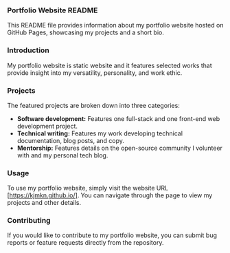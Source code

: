 ### Portfolio Website README

This README file provides information about my portfolio website hosted on GitHub Pages, showcasing my projects and a short bio.

### Introduction

My portfolio website is static website and it features selected works that provide insight into my versatility, personality, and work ethic.

### Projects

The featured projects are broken down into three categories:

-   **Software development:** Features one full-stack and one front-end web development project.
-   **Technical writing:** Features my work developing technical documentation, blog posts, and copy.
-   **Mentorship:**  Features details on the open-source community I volunteer with and my personal tech blog.

### Usage

To use my portfolio website, simply visit the website URL [https://kjmkn.github.io/]. You can navigate through the page to view my projects and other details.


### Contributing

If you would like to contribute to my portfolio website, you can submit bug reports or feature requests directly from the repository.
